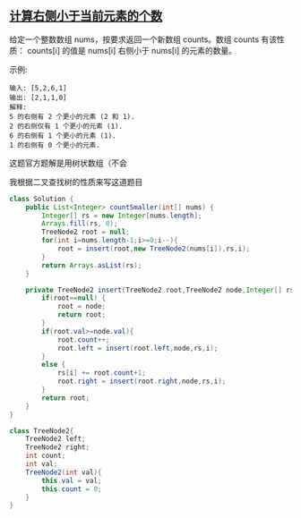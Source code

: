## [计算右侧小于当前元素的个数](https://leetcode-cn.com/problems/count-of-smaller-numbers-after-self/)

给定一个整数数组 nums，按要求返回一个新数组 counts。数组 counts 有该性质： counts[i] 的值是  nums[i] 右侧小于 nums[i] 的元素的数量。

示例:

```
输入: [5,2,6,1]
输出: [2,1,1,0] 
解释:
5 的右侧有 2 个更小的元素 (2 和 1).
2 的右侧仅有 1 个更小的元素 (1).
6 的右侧有 1 个更小的元素 (1).
1 的右侧有 0 个更小的元素.
```

这题官方题解是用树状数组（不会

我根据二叉查找树的性质来写这道题目



```java
class Solution {
    public List<Integer> countSmaller(int[] nums) {
        Integer[] rs = new Integer[nums.length];
        Arrays.fill(rs, 0);
        TreeNode2 root = null;
        for(int i=nums.length-1;i>=0;i--){
            root = insert(root,new TreeNode2(nums[i]),rs,i);
        }
        return Arrays.asList(rs);
    }

    private TreeNode2 insert(TreeNode2 root,TreeNode2 node,Integer[] rs,int i){
        if(root==null) {
            root = node;
            return root;
        }
        if(root.val>=node.val){
            root.count++;
            root.left = insert(root.left,node,rs,i);
        }
        else {
            rs[i] += root.count+1;
            root.right = insert(root.right,node,rs,i);
        }
        return root;
    }
}

class TreeNode2{
    TreeNode2 left;
    TreeNode2 right;
    int count;
    int val;
    TreeNode2(int val){
        this.val = val;
        this.count = 0;
    }
}
```


